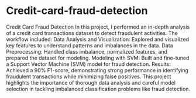 # Credit-card-fraud-detection
 Credit Card Fraud Detection In this project, I performed an in-depth analysis of a credit card transactions dataset to detect fraudulent activities. The workflow included:  Data Analysis and Visualization: Explored and visualized key features to understand patterns and imbalances in the data.  Data Preprocessing: Handled class imbalance, normalized features, and prepared the dataset for modeling.  Modeling with SVM: Built and fine-tuned a Support Vector Machine (SVM) model for fraud detection.  Results: Achieved a 90% F1-score, demonstrating strong performance in identifying fraudulent transactions while minimizing false positives.  This project highlights the importance of thorough data analysis and careful model selection in tackling imbalanced classification problems like fraud detection.
